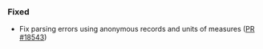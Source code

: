 ### Fixed
* Fix parsing errors using anonymous records and units of measures ([PR #18543](https://github.com/dotnet/fsharp/pull/18543))
